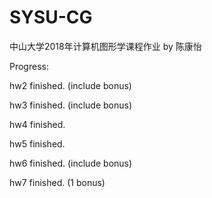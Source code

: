 # SYSU-CG
中山大学2018年计算机图形学课程作业 by 陈康怡

Progress: 

hw2 finished. (include bonus)

hw3 finished. (include bonus)

hw4 finished. 

hw5 finished. 

hw6 finished. (include bonus)

hw7 finished. (1 bonus)